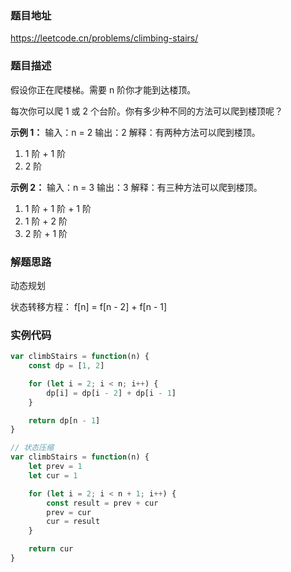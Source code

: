 ### 题目地址

https://leetcode.cn/problems/climbing-stairs/

### 题目描述
假设你正在爬楼梯。需要 n 阶你才能到达楼顶。

每次你可以爬 1 或 2 个台阶。你有多少种不同的方法可以爬到楼顶呢？

**示例 1：**
输入：n = 2
输出：2
解释：有两种方法可以爬到楼顶。
1. 1 阶 + 1 阶
2. 2 阶

**示例 2：**
输入：n = 3
输出：3
解释：有三种方法可以爬到楼顶。
1. 1 阶 + 1 阶 + 1 阶
2. 1 阶 + 2 阶
3. 2 阶 + 1 阶

### 解题思路
动态规划

状态转移方程： f[n] = f[n - 2] + f[n - 1]

### 实例代码
``` javascript
var climbStairs = function(n) {
    const dp = [1, 2]

    for (let i = 2; i < n; i++) {
        dp[i] = dp[i - 2] + dp[i - 1]
    }

    return dp[n - 1]
}
```

``` javascript
// 状态压缩
var climbStairs = function(n) {
    let prev = 1
    let cur = 1

    for (let i = 2; i < n + 1; i++) {
        const result = prev + cur
        prev = cur
        cur = result
    }

    return cur
}
```